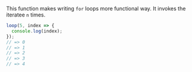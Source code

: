 This function makes writing `for` loops more functional way.
It invokes the iteratee `n` times.

```js
loop(5, index => {
  console.log(index);
});
// => 0
// => 1
// => 2
// => 3
// => 4
```

